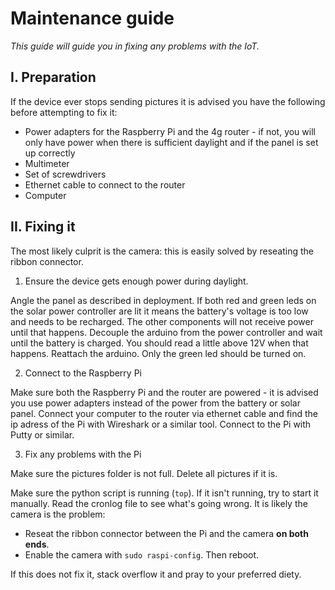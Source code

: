 # Maintenance guide
*This guide will guide you in fixing any problems with the IoT.*

## I. Preparation

If the device ever stops sending pictures it is advised you have the following before attempting to fix it:

- Power adapters for the Raspberry Pi and the 4g router - if not, you will only have power when there is sufficient daylight and if the panel is set up correctly
- Multimeter
- Set of screwdrivers
- Ethernet cable to connect to the router
- Computer

## II. Fixing it

The most likely culprit is the camera: this is easily solved by reseating the ribbon connector.

1. Ensure the device gets enough power during daylight. 

Angle the panel as described in deployment. If both red and green leds on the solar power controller are lit it means the battery's voltage is too low and needs to be recharged. The other components will not receive power until that happens. 
Decouple the arduino from the power controller and wait until the battery is charged. You should read a little above 12V when that happens. Reattach the arduino. Only the green led should be turned on. 

2. Connect to the Raspberry Pi 

Make sure both the Raspberry Pi and the router are powered - it is advised you use power adapters instead of the power from the battery or solar panel. Connect your computer to the router via ethernet cable and find the ip adress of the Pi with Wireshark or a similar tool. Connect to the Pi with Putty or similar.

3. Fix any problems with the Pi

Make sure the pictures folder is not full. Delete all pictures if it is.

Make sure the python script is running (```top```).
If it isn't running, try to start it manually. Read the cronlog file to see what's going wrong. 
It is likely the camera is the problem:
- Reseat the ribbon connector between the Pi and the camera **on both ends**.
- Enable the camera with ```sudo raspi-config```. Then reboot.

If this does not fix it, stack overflow it and pray to your preferred diety.


